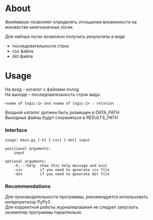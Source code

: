 # About
Фреймворк позволяет определять отношения вложенности на множестве многозначных логик

Для набора логик возможно получить результаты в виде 
* последовательности строк
* csv файла
* dot файла

# Usage
На вход – каталог с файлами mvlog  
На выходе – последовательность строк вида:

    <name of logic-1> and <name of logic-2> : relation

Входной каталог должен быть размещен в DATA_PATH  
Выходные файлы будут сохраняться в RESULTS_PATH

### Interface 

    usage: main.py [-h] [-csv] [-dot] input
    
    positional arguments:
        input

    optional arguments:
        -h, --help  show this help message and exit
        -csv        if you need to generate csv file
        -dot        if you need to generate dot file

### Recommendations
Для производительности программы, рекомендуется использовать интерпретатор PyPy3  
Для корректной работы журналирования не следует запускать экземпляр программы параллельно
